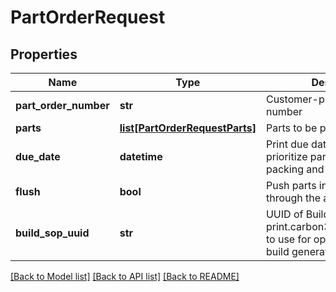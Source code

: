 # PartOrderRequest

## Properties
Name | Type | Description | Notes
------------ | ------------- | ------------- | -------------
**part_order_number** | **str** | Customer-provided part order number | 
**parts** | [**list[PartOrderRequestParts]**](PartOrderRequestParts.md) | Parts to be printed | 
**due_date** | **datetime** | Print due date, used to prioritize part orders for packing and printing | 
**flush** | **bool** | Push parts in a part order through the auto-packer. | [optional] 
**build_sop_uuid** | **str** | UUID of Build SOP from print.carbon3d.com/build_sops to use for optional automatic build generation parameters | [optional] 

[[Back to Model list]](../README.md#documentation-for-models) [[Back to API list]](../README.md#documentation-for-api-endpoints) [[Back to README]](../README.md)


